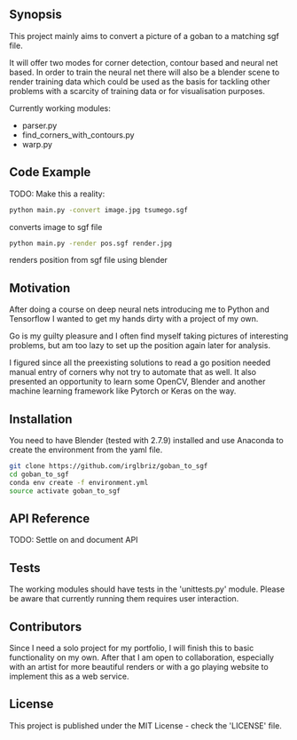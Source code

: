 ## Synopsis

This project mainly aims to convert a picture of a goban to a matching sgf file. 

It will offer two modes for corner detection, contour based and neural net based. In order to train the neural net there will also be a blender scene to render training data which could be used as the basis for tackling other problems with a scarcity of training data or for visualisation purposes.

Currently working modules:
* parser.py
* find_corners_with_contours.py
* warp.py

## Code Example

TODO: Make this a reality:

```bash
python main.py -convert image.jpg tsumego.sgf
```
converts image to sgf file

```bash
python main.py -render pos.sgf render.jpg
```
renders position from sgf file using blender

## Motivation

After doing a course on deep neural nets introducing me to Python and Tensorflow I wanted to get my hands dirty with a project of my own. 

Go is my guilty pleasure and I often find myself taking pictures of interesting problems, but am too lazy to set up the position again later for analysis. 

I figured since all the preexisting solutions to read a go position needed manual entry of corners why not try to automate that as well. It also presented an opportunity to learn some OpenCV, Blender and another machine learning framework like Pytorch or Keras on the way. 

## Installation

You need to have Blender (tested with 2.7.9) installed and use Anaconda to create the environment from the yaml file.

```bash
git clone https://github.com/irglbriz/goban_to_sgf
cd goban_to_sgf
conda env create -f environment.yml
source activate goban_to_sgf
```

## API Reference

TODO: Settle on and document API

## Tests

The working modules should have tests in the 'unittests.py' module.
Please be aware that currently running them requires user interaction.

## Contributors

Since I need a solo project for my portfolio, I will finish this to basic functionality on my own. After that I am open to collaboration, especially with an artist for more beautiful renders or with a go playing website to implement this as a web service. 

## License

This project is published under the MIT License - check the 'LICENSE' file.